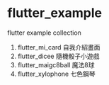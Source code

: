 # flutter_example
flutter example collection

1. flutter_mi_card 自我介紹畫面
2. flutter_dicee 隨機骰子小遊戲
3. flutter_maigc8ball 魔法8球
4. flutter_xylophone 七色鋼琴
